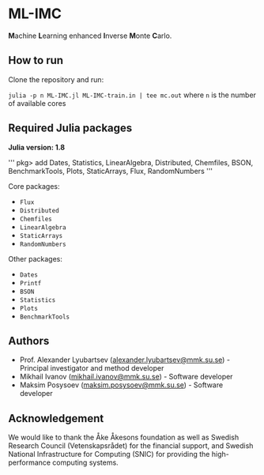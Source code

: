 # ML-IMC
**M**achine **L**earning enhanced **I**nverse **M**onte **C**arlo.

## How to run
Clone the repository and run:

`julia -p n ML-IMC.jl ML-IMC-train.in | tee mc.out` where `n` is the number of available cores

## Required Julia packages
**Julia version: 1.8**

'''
pkg> add Dates, Statistics, LinearAlgebra, Distributed, Chemfiles, BSON, BenchmarkTools, Plots, StaticArrays, Flux, RandomNumbers
'''

Core packages:
- `Flux`
- `Distributed`
- `Chemfiles`
- `LinearAlgebra`
- `StaticArrays`
- `RandomNumbers`

Other packages:
- `Dates`
- `Printf`
- `BSON`
- `Statistics`
- `Plots`
- `BenchmarkTools`


## Authors
- Prof. Alexander Lyubartsev (alexander.lyubartsev@mmk.su.se) - Principal investigator and method developer
- Mikhail Ivanov (mikhail.ivanov@mmk.su.se) - Software developer
- Maksim Posysoev (maksim.posysoev@mmk.su.se) - Software developer

## Acknowledgement
We would like to thank the Åke Åkesons foundation as well as Swedish Research Council (Vetenskapsrådet) for the financial support, 
and Swedish National Infrastructure for Computing (SNIC) for providing the high-performance computing systems.

